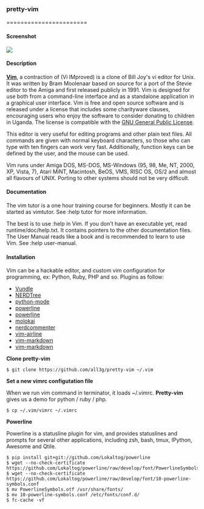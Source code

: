 ### pretty-vim
=======================

#### Screenshot

![](https://github.com/all3g/pretty-vim/blob/master/vim_editor.png)  

#### Description

[**Vim**](https://en.wikipedia.org/wiki/Vim_%28text_editor%29), a contraction of \(Vi IMproved\) is a clone of Bill Joy's vi editor for Unix.  It was written by Bram Moolenaar based on source for a port of the Stevie editor to the Amiga and first released publicly in 1991. Vim is designed for use both from a command-line interface and as a standalone application in a graphical user interface. Vim is free and open source software and is released under a license that includes some charityware clauses, encouraging users who enjoy the software to consider donating to children in Uganda. The license is compatible with the [GNU General Public License](https://en.wikipedia.org/wiki/GNU_General_Public_License).

This editor is very useful for editing programs and other plain text files. All commands are given with normal keyboard characters, so those who can type with ten fingers can work very fast. Additionally, function keys can be defined by the user, and the mouse can be used.

Vim runs under Amiga DOS, MS-DOS, MS-Windows (95, 98, Me, NT, 2000, XP, Vista, 7), Atari MiNT, Macintosh, BeOS, VMS, RISC OS, OS/2 and almost all flavours of UNIX. Porting to other systems should not be very difficult.  

#### Documentation

The vim tutor is a one hour training course for beginners. Mostly it can be started as vimtutor. See :help tutor for more information.

The best is to use :help in Vim. If you don't have an executable yet, read runtime/doc/help.txt. It contains pointers to the other documentation files. The User Manual reads like a book and is recommended to learn to use Vim. See :help user-manual.


#### Installation

Vim can be a hackable editor, and custom vim configuration for programming, ex: Python, Ruby, PHP and so.  Plugins as follow: 

- [Vundle](https://github.com/gmarik/Vundle.vim)  
- [NERDTree](https://github.com/scrooloose/nerdtree)  
- [python-mode](https://github.com/klen/python-mode)  
- [powerline](https://github.com/Lokaltog/powerline)  
- [powerline](http://blog.geek.be/vim-powerline-quicky/)
- [molokai](http://github.com/tomasr/molokai)  
- [nerdcommenter](http://github.com/scrooloose/nerdcommenter)  
- [vim-airline](http://github.com/bling/vim-airline)  
- [vim-markdown](http://github.com/godlygeek/tabular)  
- [vim-markdown](http://github.com/plasticboy/vim-markdown)  


**Clone pretty-vim**

```
$ git clone https://github.com/all3g/pretty-vim ~/.vim  
```

**Set a new vimrc configutation file**

When we run vim command in terminator, it loads ~/.vimrc. **Pretty-vim** gives us a demo for python / ruby / php.

```
$ cp ~/.vim/vimrc ~/.vimrc  
```

**Powerline**

Powerline is a statusline plugin for vim, and provides statuslines and prompts for several other applications, including zsh, bash, tmux, IPython, Awesome and Qtile.

```
$ pip install git+git://github.com/Lokaltog/powerline  
$ wget --no-check-certificate https://github.com/Lokaltog/powerline/raw/develop/font/PowerlineSymbols.otf  
$ wget --no-check-certificate https://github.com/Lokaltog/powerline/raw/develop/font/10-powerline-symbols.conf  
$ mv PowerlineSymbols.otf /usr/share/fonts/  
$ mv 10-powerline-symbols.conf /etc/fonts/conf.d/  
$ fc-cache -vf  
```
